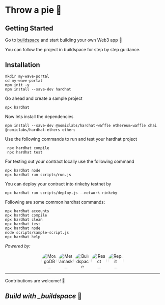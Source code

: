 # Throw a pie 🥧

## Getting Started

Go to [buildspace](https://buildspace.so/) and start building your own Web3 app 🤩

You can follow the project in buildspace for step by step guidance. 

## Installation

```shell
mkdir my-wave-portal
cd my-wave-portal
npm init -y
npm install --save-dev hardhat
```

Go ahead and create a sample project 
```shell
npx hardhat
```
Now lets install the dependencies 
```shell
npm install --save-dev @nomiclabs/hardhat-waffle ethereum-waffle chai @nomiclabs/hardhat-ethers ethers
```

Use the following commands to run and test your hardhat project
```shell
 npx hardhat compile
 npx hardhat test

```

For testing out your contract locally use the following command
```shell
npx hardhat node
npx hardhat run scripts/run.js  
```

You can deploy your contract into rinkeby testnet by
```shell
npx hardhat run scripts/deploy.js --network rinkeby    
```

Following are some common hardhat commands:

```shell
npx hardhat accounts
npx hardhat compile
npx hardhat clean
npx hardhat test
npx hardhat node
node scripts/sample-script.js
npx hardhat help
```
*Powered by:* 
<p align="center">
<a href="https://hardhat.org/" title="Hardhat"><img src="https://pbs.twimg.com/profile_images/1317925773425168384/XQkaoFRg_400x400.jpg" style = "border-radius: 50%;" alt="MongoDB" width="50px" height="50px"></a>
<a href="https://metamask.io/" title="Metamask"><img src="https://upload.wikimedia.org/wikipedia/commons/3/36/MetaMask_Fox.svg" style = "border-radius: 50%;" alt="Metamask" width="50px" height="50px"></a>
<a href="https://buildspace.so/" title="Buildspace"><img src="https://pbs.twimg.com/profile_images/1422256068554641413/iR0aoxSO_400x400.jpg" style = "border-radius: 50%;" alt="Buildspace" width="50px" height="50px"></a>
<a href="https://reactjs.org/" title="React"><img src="https://upload.wikimedia.org/wikipedia/commons/a/a7/React-icon.svg" style = "border-radius: 50%;" alt="React" width="50px" height="50px"></a>
<a href="https://replit.com/~" title="Replit"><img src="https://upload.wikimedia.org/wikipedia/commons/b/b2/Repl.it_logo.svg" style = "border-radius: 50%;" alt="Replit" width="50px" height="50px"></a>
</p>


---

Contributions are welcome! 💜

## ***Build with _buildspace*** 🦄
</p>


